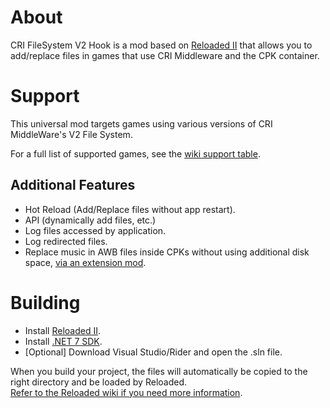 # About

CRI FileSystem V2 Hook is a mod based on [Reloaded II](https://reloaded-project.github.io/Reloaded-II/) that allows you to add/replace files in games that use CRI Middleware and the CPK container.

# Support

This universal mod targets games using various versions of CRI MiddleWare's V2 File System.

For a full list of supported games, see the [wiki support table](https://sewer56.dev/CriFs.V2.Hook.ReloadedII/#support).

## Additional Features

- Hot Reload (Add/Replace files without app restart).
- API (dynamically add files, etc.)
- Log files accessed by application.
- Log redirected files.
- Replace music in AWB files inside CPKs without using additional disk space, [via an extension mod](./usage-awb.md).

# Building

- Install [Reloaded II](https://github.com/Reloaded-Project/Reloaded-II/releases/latest).  
- Install [.NET 7 SDK](https://dotnet.microsoft.com/en-us/download/dotnet/7.0).  
- [Optional] Download Visual Studio/Rider and open the .sln file.  

When you build your project, the files will automatically be copied to the right directory and be loaded by Reloaded.  
[Refer to the Reloaded wiki if you need more information](https://reloaded-project.github.io/Reloaded-II/DevelopmentEnvironmentSetup/).